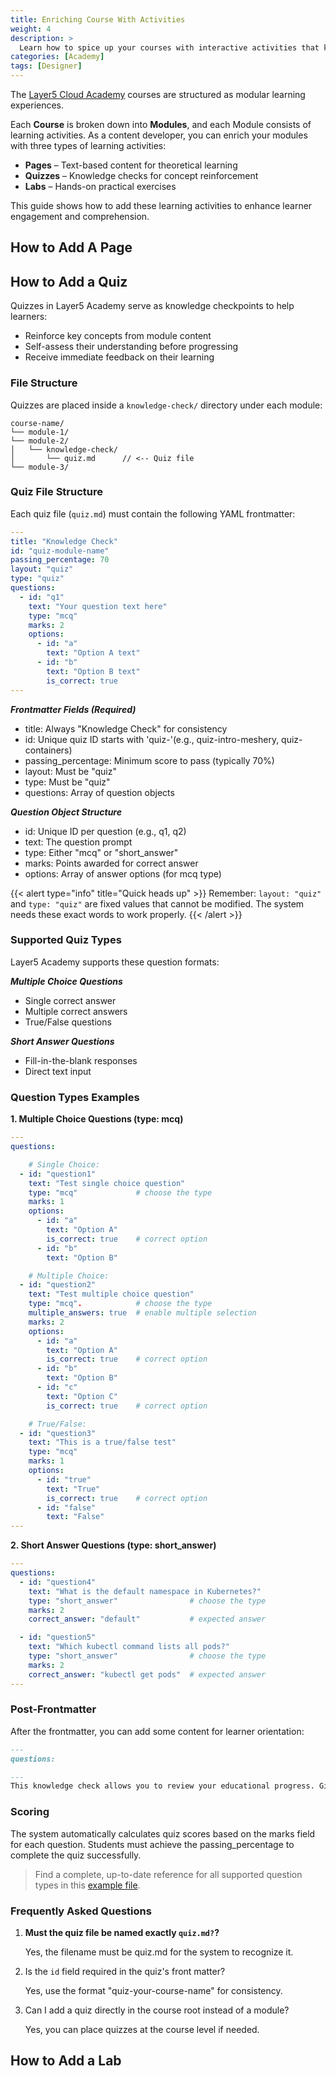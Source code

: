 ```yaml
---
title: Enriching Course With Activities
weight: 4
description: >
  Learn how to spice up your courses with interactive activities that keep learners engaged.
categories: [Academy]
tags: [Designer]
---
```


The [Layer5 Cloud Academy](https://cloud.layer5.io/academy/content) courses are structured as modular learning experiences. 

Each **Course** is broken down into **Modules**, and each Module consists of learning activities. As a content developer, you can enrich your modules with three types of learning activities:

- **Pages** – Text-based content for theoretical learning  
- **Quizzes** – Knowledge checks for concept reinforcement  
- **Labs** – Hands-on practical exercises  

This guide shows how to add these learning activities to enhance learner engagement and comprehension.

## How to Add A Page


## How to Add a Quiz

Quizzes in Layer5 Academy serve as knowledge checkpoints to help learners:

- Reinforce key concepts from module content  
- Self-assess their understanding before progressing  
- Receive immediate feedback on their learning  

### File Structure

Quizzes are placed inside a `knowledge-check/` directory under each module:
```
course-name/
└── module-1/
└── module-2/
│   └── knowledge-check/
│       └── quiz.md      // <-- Quiz file
└── module-3/

```

### Quiz File Structure
Each quiz file (`quiz.md`) must contain the following YAML frontmatter:

```yaml
---
title: "Knowledge Check"
id: "quiz-module-name"
passing_percentage: 70
layout: "quiz"
type: "quiz"
questions:
  - id: "q1"
    text: "Your question text here"
    type: "mcq"
    marks: 2
    options:
      - id: "a"
        text: "Option A text"
      - id: "b" 
        text: "Option B text"
        is_correct: true
---
```

***Frontmatter Fields (Required)***
- title: Always "Knowledge Check" for consistency
- id: Unique quiz ID starts with 'quiz-'(e.g., quiz-intro-meshery, quiz-containers)
- passing_percentage: Minimum score to pass (typically 70%) 
- layout: Must be "quiz"
- type: Must be "quiz"
- questions: Array of question objects

***Question Object Structure***
- id: Unique ID per question (e.g., q1, q2)
- text: The question prompt
- type: Either "mcq" or "short_answer"
- marks: Points awarded for correct answer
- options: Array of answer options (for mcq type)

{{< alert type="info" title="Quick heads up" >}}
Remember: `layout: "quiz"` and `type: "quiz"` are fixed values that cannot be modified. The system needs these exact words to work properly.
{{< /alert >}}

### Supported Quiz Types

Layer5 Academy supports these question formats:

***Multiple Choice Questions***

- Single correct answer
- Multiple correct answers  
- True/False questions

***Short Answer Questions***

- Fill-in-the-blank responses  
- Direct text input

### Question Types Examples

**1. Multiple Choice Questions (type: mcq)**

```yaml
---
questions:

    # Single Choice:
  - id: "question1"
    text: "Test single choice question"
    type: "mcq"             # choose the type
    marks: 1
    options:
      - id: "a"
        text: "Option A"
        is_correct: true    # correct option
      - id: "b"
        text: "Option B"

    # Multiple Choice:
  - id: "question2"
    text: "Test multiple choice question"
    type: "mcq".            # choose the type
    multiple_answers: true  # enable multiple selection
    marks: 2
    options:
      - id: "a"
        text: "Option A"
        is_correct: true    # correct option
      - id: "b"
        text: "Option B"
      - id: "c"
        text: "Option C"
        is_correct: true    # correct option

    # True/False:
  - id: "question3"
    text: "This is a true/false test"
    type: "mcq"
    marks: 1
    options:
      - id: "true"
        text: "True"
        is_correct: true    # correct option
      - id: "false"
        text: "False"
---
```
      
**2. Short Answer Questions (type: short_answer)**

```yaml
---
questions:
  - id: "question4"
    text: "What is the default namespace in Kubernetes?"
    type: "short_answer"                # choose the type
    marks: 2
    correct_answer: "default"           # expected answer

  - id: "question5"
    text: "Which kubectl command lists all pods?"
    type: "short_answer"                # choose the type
    marks: 2
    correct_answer: "kubectl get pods"  # expected answer
---
```

### Post-Frontmatter

After the frontmatter, you can add some content for learner orientation:
```markdown
---
questions:

---
This knowledge check allows you to review your educational progress. Give it a try!
```

### Scoring

The system automatically calculates quiz scores based on the marks field for each question. Students must achieve the passing_percentage to complete the quiz successfully.


> Find a complete, up-to-date reference for all supported question types in this [example file](https://github.com/layer5io/exoscale-academy/blob/f92b4b72e80be4cc9856fc20fa7f42903413481a/content/learning-paths/98e16360-a366-4b78-8e0a-031da07fdacb/end-to-end-kubernetes/cka-prep/cka/quiz.md?plain=1#L36).


### Frequently Asked Questions
1. **Must the quiz file be named exactly `quiz.md?`?**

    Yes, the filename must be quiz.md for the system to recognize it.

2. Is the `id` field required in the quiz's front matter?
	
    Yes, use the format "quiz-your-course-name" for consistency.

3. Can I add a quiz directly in the course root instead of a module?
    
    Yes, you can place quizzes at the course level if needed.



## How to Add a Lab
